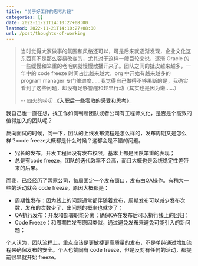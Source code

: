 ```yaml
---
title: "关于好工作的思考片段"
categories: []
date: 2022-11-21T14:10:27+08:00
lastmod: 2022-11-21T14:10:27+08:00
url: /post/thoughts-of-working
---
```


> 当时觉得大家做事的氛围和风格还可以，可是后来就逐渐发现，企业文化这东西真不是那么容易改变的，尤其对于这样一艘巨轮来说，逐渐 Oracle 的一些缓慢和笨重的老毛病就慢慢散播开来了。团队之间的扯皮越来越多，一年中的 code freeze 时间占比越来越大，org 中开始有越来越多的 program manager 专门催进度……我觉得自己做得不够果断的是，我确实看到了这些问题，却没有足够警醒和趁早行动（其实也是因为懒……）
>
> -- 四火的唠叨 [《入职后一些零散的感受和思考》](https://www.raychase.net/7174)

我自己也一直在想，找工作如何判断团队或者公司有工程师文化，是否是个高效的值得加入的团队呢？

反向面试的时候，问一下，团队的上线发布流程是怎么样的，发布周期又是怎么样？code freeze大概都是什么时候？这都会是不错的问题。

* 冗长的发布，开发工程师没有发布权限，基本上都是团队笨重的表现；
* 总是有code freeze，团队的迭代效率不会高，而且大概也是系统稳定性差带来的后果。

而我，已经经历了两家公司，每周固定一个发布窗口，发布由QA操作。有稍大一些的活动就会 code freeze。原因大概都是：

* 周期性发布：因为线上的问题通常都伴随着发布，周期发布可以减少发布次数，发布的次数少了，出问题的概率也就少了；
* QA执行发布：开发和部署职能分离；确保QA在发布后可以执行线上的回归；
* Code Freeze：和周期性发布原因类似，通过避免发布来避免可能引入的新问题；

个人认为，团队流程上，重点应该是更敏捷更高质量的发布，不是单纯通过增加流程来确保发布的安全。个人也赞同有 code freeze，但是反对有任何的活动，都提前很早就开始 freeze。
